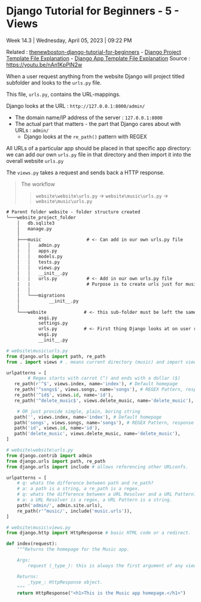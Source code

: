 # Django Tutorial for Beginners - 5 - Views

Week 14.3 | Wednesday, April 05, 2023 | 09:22 PM

Related : [thenewboston-django-tutorial-for-beginners](thenewboston-django-tutorial-for-beginners.md) - [Django Project Template File Explanation](Django%20Project%20Template%20File%20Explanation.md) - [Django App Template File Explanation](Django%20App%20Template%20File%20Explanation.md)
Source : <https://youtu.be/nAn1KpPlN2w>

When a user request anything from the website Django will project titled subfolder
and looks to the `urls.py` file.

This file, `urls.py`, contains the URL-mappings.

Django looks at the URL : `http://127.0.0.1:8000/admin/`

- The domain name/IP address of the server : `127.0.0.1:8000`
- The actual part that matters - the part that Django cares about with URLs : `admin/`
  - Django looks at the `re_path()` pattern with REGEX

All URLs of a particular app should be placed in that specific app directory: we can add our own `urls.py` file in that directory and then import it into the overall website `urls.py`

The `views.py` takes a request and sends back a HTTP response.

> The workflow
>
> > `website\website\urls.py` -> `website\music\urls.py` -> `website\music\urls.py`

```txt
# Parent folder website - folder structure created
└───website_project_folder
    │   db.sqlite3
    │   manage.py
    │
    ├───music                 # <- Can add in our own urls.py file
    │   │   admin.py
    │   │   apps.py
    │   │   models.py
    │   │   tests.py
    │   │   views.py
    │   │   __init__.py
    |   |   urls.py           # <- Add in our own urls.py file
    |   |                     # Purpose is to create urls just for music
    │   │
    │   └───migrations
    │           __init__.py
    │
    └───website              # <- this sub-folder must be left the same
            asgi.py
            settings.py
            urls.py          # <- First thing Django looks at on user request
            wsgi.py
            __init__.py
```

```python
# website\music\urls.py
from django.urls import path, re_path
from . import views # . means current directory (music) and import views.py file

urlpatterns = [
		# Regex starts with carrot (^) and ends with a dollar ($)
   re_path(r'^$', views.index, name='index'), # Default homepage
   re_path('^songs$', views.songs, name='songs'), # REGEX Pattern, response
   re_path('^id$', views.id, name='id'),
   re_path('^delete_music$', views.delete_music, name='delete_music'),

	# OR just provide simple, plain, boring string
   path('', views.index, name='index'), # Default homepage
   path('songs', views.songs, name='songs'), # REGEX Pattern, response
   path('id', views.id, name='id'),
   path('delete_music', views.delete_music, name='delete_music'),
]
```

```python
# website\website\urls.py
from django.contrib import admin
from django.urls import path, re_path
from django.urls import include # allows referencing other URLconfs.

urlpatterns = [
    # q: whats the difference between path and re_path?
    # a: a path is a string, a re_path is a regex.
    # q: whats the difference between a URL Resolver and a URL Pattern?
    # a: a URL Resolver is a regex, a URL Pattern is a string.
    path('admin/', admin.site.urls),
    re_path(r'^music/', include('music.urls')),
]
```

```python
# website\music\views.py
from django.http import HttpResponse # basic HTML code or a redirect.

def index(request):
    """Returns the homepage for the Music app.

    Args:
        request (_type_): this is always the first argument of any view function.

    Returns:
        _type_: HttpResponse object.
    """
    return HttpResponse("<h1>This is the Music app homepage.</h1>")
```
